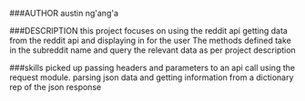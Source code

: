 ###AUTHOR
austin ng'ang'a

###DESCRIPTION
this project focuses on using the reddit api
getting data from the reddit api and displaying in for the user
The methods defined take in the subreddit name and query the relevant data as per project description

###skills picked up
passing headers and parameters to an api call using the request module.
parsing json data and getting information from a dictionary rep of the json response
